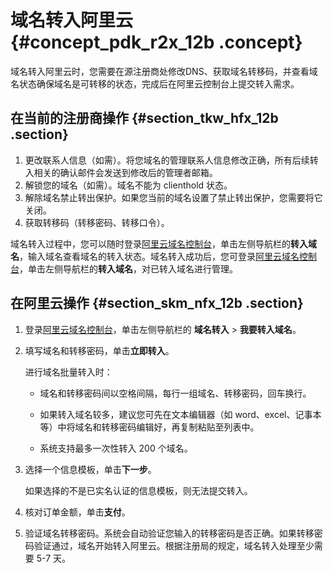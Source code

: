 # 域名转入阿里云 {#concept_pdk_r2x_12b .concept}

域名转入阿里云时，您需要在源注册商处修改DNS、获取域名转移码，并查看域名状态确保域名是可转移的状态，完成后在阿里云控制台上提交转入需求。

## 在当前的注册商操作 {#section_tkw_hfx_12b .section}

1.  更改联系人信息（如需）。将您域名的管理联系人信息修改正确，所有后续转入相关的确认邮件会发送到修改后的管理者邮箱。
2.  解锁您的域名（如需）。域名不能为 clienthold 状态。
3.  解除域名禁止转出保护。如果您当前的域名设置了禁止转出保护，您需要将它关闭。
4.  获取转移码（转移密码、转移口令）。

域名转入过程中，您可以随时登录[阿里云域名控制台](https://dc.console.aliyun.com)，单击左侧导航栏的**转入域名**，输入域名查看域名的转入状态。域名转入成功后，您可登录[阿里云域名控制台](https://dc.console.aliyun.com)，单击左侧导航栏的**转入域名**，对已转入域名进行管理。

## 在阿里云操作 {#section_skm_nfx_12b .section}

1.  登录[阿里云域名控制台](https://dc.console.aliyun.com)，单击左侧导航栏的 **域名转入** \> **我要转入域名**。
2.  填写域名和转移密码，单击**立即转入**。

    进行域名批量转入时：

    -   域名和转移密码间以空格间隔，每行一组域名、转移密码，回车换行。

    -   如果转入域名较多，建议您可先在文本编辑器（如 word、excel、记事本等）中将域名和转移密码编辑好，再复制粘贴至列表中。

    -   系统支持最多一次性转入 200 个域名。

3.  选择一个信息模板，单击**下一步**。

    如果选择的不是已实名认证的信息模板，则无法提交转入。

4.  核对订单金额，单击**支付**。
5.  验证域名转移密码。系统会自动验证您输入的转移密码是否正确。如果转移密码验证通过，域名开始转入阿里云。根据注册局的规定，域名转入处理至少需要 5-7 天。

